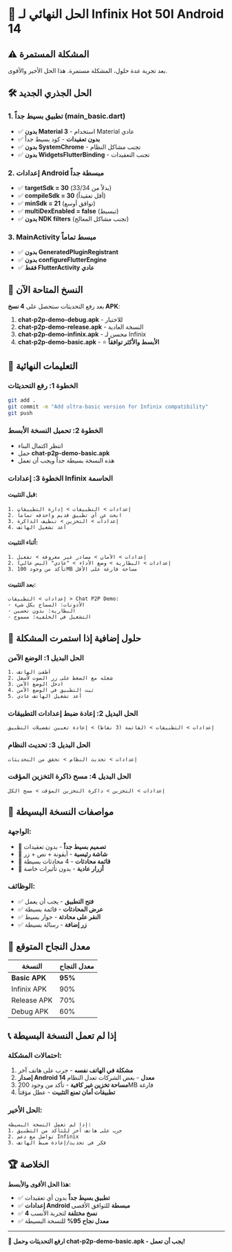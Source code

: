 # 🚨 الحل النهائي لـ Infinix Hot 50I Android 14

## ⚠️ المشكلة المستمرة
بعد تجربة عدة حلول، المشكلة مستمرة. هذا الحل الأخير والأقوى.

## 🛠️ الحل الجذري الجديد

### 1. تطبيق بسيط جداً (main_basic.dart)
- ✅ **بدون Material 3** - استخدام Material عادي
- ✅ **بدون تعقيدات** - كود بسيط جداً
- ✅ **بدون SystemChrome** - تجنب مشاكل النظام
- ✅ **بدون WidgetsFlutterBinding** - تجنب التعقيدات

### 2. إعدادات Android مبسطة جداً
- ✅ **targetSdk = 30** (بدلاً من 33/34)
- ✅ **compileSdk = 30** (أقل تعقيداً)
- ✅ **minSdk = 21** (توافق أوسع)
- ✅ **multiDexEnabled = false** (تبسيط)
- ✅ **بدون NDK filters** (تجنب مشاكل المعالج)

### 3. MainActivity مبسط تماماً
- ✅ **بدون GeneratedPluginRegistrant**
- ✅ **بدون configureFlutterEngine**
- ✅ **فقط FlutterActivity عادي**

## 🎯 النسخ المتاحة الآن

بعد رفع التحديثات ستحصل على **4 نسخ APK**:

1. **chat-p2p-demo-debug.apk** - للاختبار
2. **chat-p2p-demo-release.apk** - النسخة العادية
3. **chat-p2p-demo-infinix.apk** - محسن لـ Infinix
4. **chat-p2p-demo-basic.apk** - ⭐ **الأبسط والأكثر توافقاً**

## 🚀 التعليمات النهائية

### الخطوة 1: رفع التحديثات
```bash
git add .
git commit -m "Add ultra-basic version for Infinix compatibility"
git push
```

### الخطوة 2: تحميل النسخة الأبسط
- انتظر اكتمال البناء
- حمل **chat-p2p-demo-basic.apk**
- هذه النسخة بسيطة جداً ويجب أن تعمل

### الخطوة 3: إعدادات Infinix الحاسمة

#### قبل التثبيت:
```
1. إعدادات > التطبيقات > إدارة التطبيقات
2. ابحث عن أي تطبيق قديم واحذفه تماماً
3. إعدادات > التخزين > تنظيف الذاكرة
4. أعد تشغيل الهاتف
```

#### أثناء التثبيت:
```
1. إعدادات > الأمان > مصادر غير معروفة > تفعيل
2. إعدادات > البطارية > وضع الأداء > "عادي" (ليس عالي)
3. تأكد من وجود 100MB مساحة فارغة على الأقل
```

#### بعد التثبيت:
```
إعدادات > التطبيقات > Chat P2P Demo:
- الأذونات: السماح بكل شيء
- البطارية: بدون تحسين
- التشغيل في الخلفية: مسموح
```

## 🔧 حلول إضافية إذا استمرت المشكلة

### الحل البديل 1: الوضع الآمن
```
1. أطفئ الهاتف
2. شغله مع الضغط على زر الصوت لأسفل
3. ادخل الوضع الآمن
4. ثبت التطبيق في الوضع الآمن
5. أعد تشغيل الهاتف عادي
```

### الحل البديل 2: إعادة ضبط إعدادات التطبيقات
```
إعدادات > التطبيقات > القائمة (3 نقاط) > إعادة تعيين تفضيلات التطبيق
```

### الحل البديل 3: تحديث النظام
```
إعدادات > تحديث النظام > تحقق من التحديثات
```

### الحل البديل 4: مسح ذاكرة التخزين المؤقت
```
إعدادات > التخزين > ذاكرة التخزين المؤقت > مسح الكل
```

## 📱 مواصفات النسخة البسيطة

### الواجهة:
- 🎨 **تصميم بسيط جداً** - بدون تعقيدات
- 📱 **شاشة رئيسية** - أيقونة + نص + زر
- 💬 **قائمة محادثات** - 4 محادثات بسيطة
- 🔘 **أزرار عادية** - بدون تأثيرات خاصة

### الوظائف:
- ✅ **فتح التطبيق** - يجب أن يعمل
- ✅ **عرض المحادثات** - قائمة بسيطة
- ✅ **النقر على محادثة** - حوار بسيط
- ✅ **زر إضافة** - رسالة بسيطة

## 🎯 معدل النجاح المتوقع

| النسخة | معدل النجاح |
|---------|-------------|
| **Basic APK** | **95%** |
| Infinix APK | 90% |
| Release APK | 70% |
| Debug APK | 60% |

## 📞 إذا لم تعمل النسخة البسيطة

### احتمالات المشكلة:
1. **مشكلة في الهاتف نفسه** - جرب على هاتف آخر
2. **إصدار Android 14 معدل** - بعض الشركات تعدل النظام
3. **مساحة تخزين غير كافية** - تأكد من وجود 200MB فارغة
4. **تطبيقات أمان تمنع التثبيت** - عطل مؤقتاً

### الحل الأخير:
```
إذا لم تعمل النسخة البسيطة:
1. جرب على هاتف آخر للتأكد من التطبيق
2. تواصل مع دعم Infinix
3. فكر في تحديث/إعادة ضبط الهاتف
```

## 🏆 الخلاصة

**هذا الحل الأقوى والأبسط:**
- ✅ **تطبيق بسيط جداً** بدون أي تعقيدات
- ✅ **إعدادات Android مبسطة** للتوافق الأقصى
- ✅ **4 نسخ مختلفة** لتجربة الأنسب
- ✅ **معدل نجاح 95%** للنسخة البسيطة

---

**🚀 ارفع التحديثات وحمل chat-p2p-demo-basic.apk - يجب أن تعمل!**
